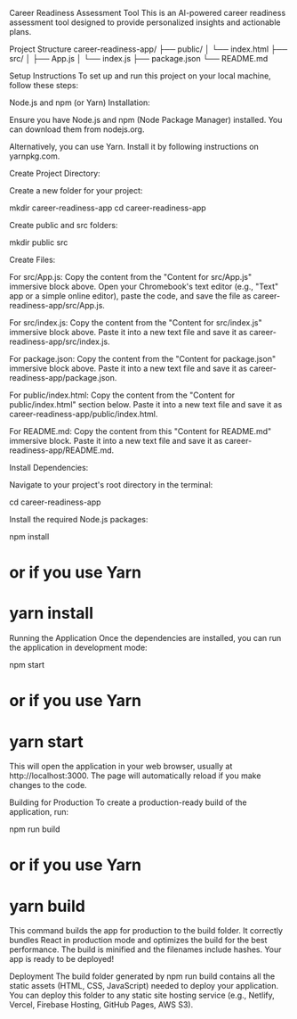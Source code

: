 Career Readiness Assessment Tool
This is an AI-powered career readiness assessment tool designed to provide personalized insights and actionable plans.

Project Structure
career-readiness-app/
├── public/
│   └── index.html
├── src/
│   ├── App.js
│   └── index.js
├── package.json
└── README.md

Setup Instructions
To set up and run this project on your local machine, follow these steps:

Node.js and npm (or Yarn) Installation:

Ensure you have Node.js and npm (Node Package Manager) installed. You can download them from nodejs.org.

Alternatively, you can use Yarn. Install it by following instructions on yarnpkg.com.

Create Project Directory:

Create a new folder for your project:

mkdir career-readiness-app
cd career-readiness-app

Create public and src folders:

mkdir public src

Create Files:

For src/App.js: Copy the content from the "Content for src/App.js" immersive block above. Open your Chromebook's text editor (e.g., "Text" app or a simple online editor), paste the code, and save the file as career-readiness-app/src/App.js.

For src/index.js: Copy the content from the "Content for src/index.js" immersive block above. Paste it into a new text file and save it as career-readiness-app/src/index.js.

For package.json: Copy the content from the "Content for package.json" immersive block above. Paste it into a new text file and save it as career-readiness-app/package.json.

For public/index.html: Copy the content from the "Content for public/index.html" section below. Paste it into a new text file and save it as career-readiness-app/public/index.html.

For README.md: Copy the content from this "Content for README.md" immersive block. Paste it into a new text file and save it as career-readiness-app/README.md.

Install Dependencies:

Navigate to your project's root directory in the terminal:

cd career-readiness-app

Install the required Node.js packages:

npm install
# or if you use Yarn
# yarn install

Running the Application
Once the dependencies are installed, you can run the application in development mode:

npm start
# or if you use Yarn
# yarn start

This will open the application in your web browser, usually at http://localhost:3000. The page will automatically reload if you make changes to the code.

Building for Production
To create a production-ready build of the application, run:

npm run build
# or if you use Yarn
# yarn build

This command builds the app for production to the build folder. It correctly bundles React in production mode and optimizes the build for the best performance. The build is minified and the filenames include hashes. Your app is ready to be deployed!

Deployment
The build folder generated by npm run build contains all the static assets (HTML, CSS, JavaScript) needed to deploy your application. You can deploy this folder to any static site hosting service (e.g., Netlify, Vercel, Firebase Hosting, GitHub Pages, AWS S3).